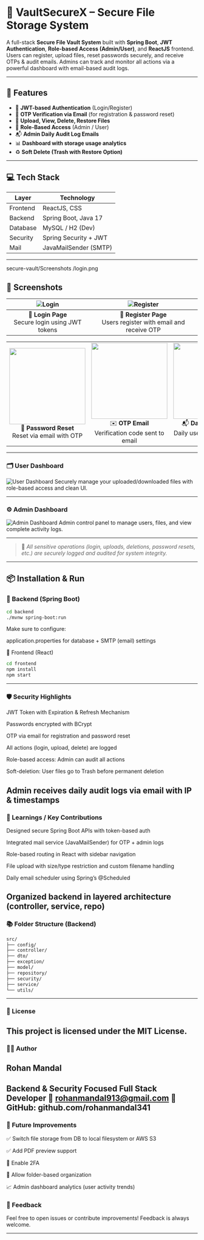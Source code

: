 # 🔐 VaultSecureX – Secure File Storage System

A full-stack **Secure File Vault System** built with **Spring Boot**, **JWT Authentication**, **Role-based Access (Admin/User)**, and **ReactJS** frontend. Users can register, upload files, reset passwords securely, and receive OTPs & audit emails. Admins can track and monitor all actions via a powerful dashboard with email-based audit logs.

---

## 🚀 Features

- 🔐 **JWT-based Authentication** (Login/Register)
- 🧾 **OTP Verification via Email** (for registration & password reset)
- 📁 **Upload, View, Delete, Restore Files**
- 👥 **Role-Based Access** (Admin / User)
- 📬 **Admin Daily Audit Log Emails**
- 📊 **Dashboard with storage usage analytics**
- ♻️ **Soft Delete (Trash with Restore Option)**

---

## 💻 Tech Stack

| Layer      | Technology              |
|------------|--------------------------|
| Frontend   | ReactJS, CSS             |
| Backend    | Spring Boot, Java 17     |
| Database   | MySQL / H2 (Dev)         |
| Security   | Spring Security + JWT    |
| Mail       | JavaMailSender (SMTP)    |

---
secure-vault/Screenshots
/login.png


## 📸 Screenshots

| ![Login](./Screenshots/login.png) | ![Register](./Screenshots/register.png) |
|:--:|:--:|
| 🔐 **Login Page**<br>Secure login using JWT tokens | 📝 **Register Page**<br>Users register with email and receive OTP |

<table>
  <tr>
    <td align="center">
      <img src="./Screenshots/password-reset-code.png" width="200"/><br>
      📧 <b>Password Reset</b><br>
      Reset via email with OTP
    </td>
    <td align="center">
      <img src="./Screenshots/otp-verification-email.jpg" width="200"/><br>
      ✉️ <b>OTP Email</b><br>
      Verification code sent to email
    </td>
    <td align="center">
      <img src="./Screenshots/daily-audit-log-email.jpg" width="200"/><br>
      📬 <b>Daily Audit Email</b><br>
      Daily user activity log sent to admin
    </td>
  </tr>
</table>

---

### 🗂️ User Dashboard
![User Dashboard](./Screenshots/user-dashboard.png)
Securely manage your uploaded/downloaded files with role-based access and clean UI.

---

### ⚙️ Admin Dashboard
![Admin Dashboard](./Screenshots/admin-dashboard.png)
Admin control panel to manage users, files, and view complete activity logs.


---

> 🔐 _All sensitive operations (login, uploads, deletions, password resets, etc.) are securely logged and audited for system integrity._
---

## 📦 Installation & Run

### 🔧 Backend (Spring Boot)

```bash
cd backend
./mvnw spring-boot:run
```
Make sure to configure:

application.properties for database + SMTP (email) settings

🧩 Frontend (React)
```bash
cd frontend
npm install
npm start
```
---
### 🛡️ Security Highlights
JWT Token with Expiration & Refresh Mechanism

Passwords encrypted with BCrypt

OTP via email for registration and password reset

All actions (login, upload, delete) are logged

Role-based access: Admin can audit all actions

Soft-deletion: User files go to Trash before permanent deletion

Admin receives daily audit logs via email with IP & timestamps
---
### 🧠 Learnings / Key Contributions
Designed secure Spring Boot APIs with token-based auth

Integrated mail service (JavaMailSender) for OTP + admin logs

Role-based routing in React with sidebar navigation

File upload with size/type restriction and custom filename handling

Daily email scheduler using Spring’s @Scheduled

Organized backend in layered architecture (controller, service, repo)
---
### 📚 Folder Structure (Backend)
```bash
src/
├── config/
├── controller/
├── dto/
├── exception/
├── model/
├── repository/
├── security/
├── service/
└── utils/
```
---
### 📃 License
This project is licensed under the MIT License.
---
 ### 🙋‍♂️ Author
## Rohan Mandal
Backend & Security Focused Full Stack Developer
📧 rohanmandal913@gmail.com
🔗 GitHub: github.com/rohanmandal341
---
### 📌 Future Improvements
✅ Switch file storage from DB to local filesystem or AWS S3

✅ Add PDF preview support

🔐 Enable 2FA

📁 Allow folder-based organization

📈 Admin dashboard analytics (user activity trends)

### 💬 Feedback
Feel free to open issues or contribute improvements! Feedback is always welcome.

---



